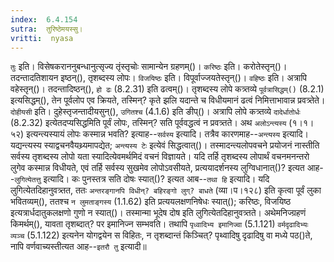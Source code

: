 ```yaml
---
index:  6.4.154
sutra:  तुरिष्ठेमयस्सु।
vritti:  nyasa
---
```


`तुः` इति। विसेषकराननुबन्धानुत्सृज्य तृंस्तृचोः सामान्येन ग्रहणम्()। `करिष्ठः` इति। करोतेस्तृन्()। तदन्तादतिशायन इष्ठन्(), तृशब्दस्य लोपः। `विजयिष्ठः` इति। विपूर्वाज्जयतेस्तृन्()। `वहिष्ठः` इति। अत्रापि वहेस्तृन्()। तदन्तादिष्ठन्(), `हो ढः` (8.2.31) इति ढत्वम्()। तृशब्दस्य लोपे कत्र्तव्ये `पूर्वत्रासिद्धम्()` (8.2.1) इत्यसिद्धम्(), तेन पूर्वलोप एव क्रियते, तस्मिन्? कृते झलि यदान्ते च विधीयमानं ढत्वं निमित्ताभावान्न प्रवत्र्तेते। `दोहीयसी` इति। दुहेस्तृजन्तादीयसुन्(), `उगितश्च` (4.1.6) इति ङीप्()। अत्रापि लोपे कत्र्तव्ये `दादेर्धातोर्धः` (8.2.32) इत्येतदप्यसिद्धमिति पूर्वं लोपः, तस्मिन्? सति पूर्ववद्धत्वं न प्रवत्र्तते। 
अथ `अलोऽन्त्यस्य` (१।१।५२) इत्यन्त्यस्यायं लोपः कस्मान्न भवति? इत्याह--`सर्वस्य` इत्यादि। तत्रैव कारणमाह--`अन्त्यस्य` इत्यादि। यद्यन्त्यस्य स्याद्वचनवैयथ्र्यमापद्येत; `अन्त्यस्य टेः` इत्येवं सिद्धत्वात्()। तस्मादन्त्यलोपवचने प्रयोजनं नास्तीति सर्वस्य तृशब्दस्य लोपो यता स्यादित्येवमर्थमिदं वचनं विज्ञायते। 
यदि तर्हि तृशब्दस्य लोपार्थं वचनमनन्तरो लुगेव कस्मान्न विधीयते, एवं तर्हि सर्वस्य सुखमेव लोपोऽवसीयते, प्रत्ययादर्शनस्य लुग्विधानात्()? इत्यत आह--`लुगित्येतत्तु` इत्यादि। कः पुनस्तत्र सति दोषः स्यात्()? इत्यत आब--`तथा हि` इत्यादि। यदि लुगित्येतदिहानुवत्र्तत, ततः `अन्तरङ्गानपि विधीन्? बहिरङ्गो लुग्? बाधते` (व्या।प।१२८) इति कृत्वा पूर्वं लुका भवितव्यम्(), ततश्च `न लुमताङ्गस्य` (1.1.62) इति प्रत्ययलक्षणनिषेधः स्यात्(); करिष्ठः, विजयिष्ठ इत्यत्रार्धदातुकलक्षणो गुणो न स्यात्()। तस्मान्मा भूदेष दोष इति लुगित्येतदिहानुवत्र्तते। अथेमनिज्ग्रहणं किमर्थम्(), यावता तृशब्दात्? पर इमानिज्न सम्भवति। तथापि `पृध्वादिभ्य इमानिज्वा` (5.1.121) `वर्मदृढादिभ्यः व्यञ्च` (5.1.122) इत्यनेन योगद्वयेन स विहितः, न तृशब्दान्तं किञ्चित्? पृथ्वादिषु दृढादिषु वा मध्ये पठ()ते, नापि वर्णवाच्यस्तीत्यत आह--`इतरौ तु` इत्यादी॥
